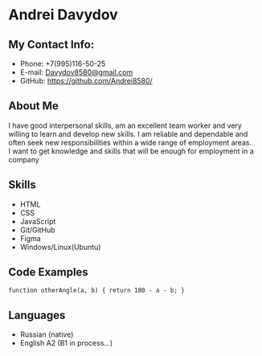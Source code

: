 
# Andrei Davydov # 
## My Contact Info: ##
* Phone: +7(995)116-50-25
* E-mail: Davydov8580@gmail.com 
* GitHub: https://github.com/Andrei8580/
## About Me ##
I have good interpersonal skills, am an excellent team worker and very willing to learn and develop new skills. I am reliable and dependable and often seek new responsibilities within a wide range of employment areas.\
I want to get knowledge and skills that will be enough for employment in a company
## Skills ##
* HTML  
* CSS 
* JavaScript
* Git/GitHub
* Figma
* Windows/Linux(Ubuntu)
## Code Examples ##

``function otherAngle(a, b) {
  return 180 - a - b;
}``
## Languages ##
* Russian (native)
* English A2 (B1 in process…)